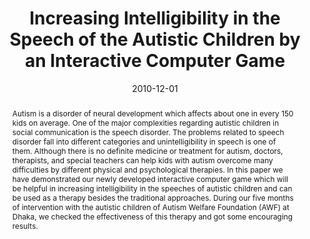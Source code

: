 ---
title: "Increasing Intelligibility in the Speech of the Autistic Children by an Interactive Computer Game"
collection: publications
permalink: /publication/2010-12-01-Increasing-Intelligibility-in-the-Speech-of-the-Autistic-Children-by-an-Interactive-Computer-Game
date: 2010-12-01
venue: 'In the proceedings of 2010 IEEE International Symposium on Multimedia'
link: 'http://ieeexplore.ieee.org/document/5693872/'
citation: ' Md. Mustafizur Rahman,  S.M. Ferdous,  Syed Ishtiaque Ahmed, &quot;Increasing Intelligibility in the Speech of the Autistic Children by an Interactive Computer Game.&quot; In the proceedings of 2010 IEEE International Symposium on Multimedia, 2010.'
abstract: "Autism is a disorder of neural development which affects about one in every 150 kids on average. One of the major complexities regarding autistic children in social communication is the speech disorder. The problems related to speech disorder fall into different categories and unintelligibility in speech is one of them. Although there is no definite medicine or treatment for autism, doctors, therapists, and special teachers can help kids with autism overcome many difficulties by different physical and psychological therapies. In this paper we have demonstrated our newly developed interactive computer game which will be helpful in increasing intelligibility in the speeches of autistic children and can be used as a therapy besides the traditional approaches. During our five months of intervention with the autistic children of Autism Welfare Foundation (AWF) at Dhaka, we checked the effectiveness of this therapy and got some encouraging results."
paperurl: "/files/pdf/papers/Rahman et al_2010_Increasing Intelligibility in the Speech of the Autistic Children by an.pdf"
---